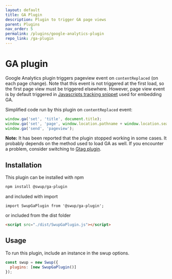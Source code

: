 ```yaml
---
layout: default
title: GA Plugin
description: Plugin to trigger GA page views
parent: Plugins
nav_order: 5
permalink: /plugins/google-analytics-plugin
repo_link: /ga-plugin
---
```


# GA plugin
Google Analytics plugin triggers pageview event on `contentReplaced` (on each page change). 
Note that this event is not triggered at the first load, so the first page view must be triggered elsewhere. 
However, page view event is by default triggered in [Javascripts tracking snippet](https://developers.google.com/analytics/devguides/collection/analyticsjs/#the_javascript_tracking_snippet) used for embedding GA.  

Simplified code run by this plugin on `contentReplaced` event: 
```javascript
window.ga('set', 'title', document.title);
window.ga('set', 'page', window.location.pathname + window.location.search);
window.ga('send', 'pageview');
```

**Note:** It has been reported that the plugin stopped working in some cases. It probably depends on the method used to load GA as well. If you encounter a problem, consider switching to [Gtag plugin](https://github.com/joshuaHallee/swup-gtag-plugin).

## Installation
This plugin can be installed with npm

```bash
npm install @swup/ga-plugin
```

and included with import

```shell
import SwupGaPlugin from '@swup/ga-plugin';
```

or included from the dist folder

```html
<script src="./dist/SwupGaPlugin.js"></script>
```

## Usage

To run this plugin, include an instance in the swup options.

```javascript
const swup = new Swup({
  plugins: [new SwupGaPlugin()]
});
```
